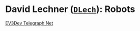 # David Lechner ([`DLech`](https://GitHub.com/DLech)): Robots

[EV3Dev Telegraph Net](EV3Dev-Telegraph-Net)
